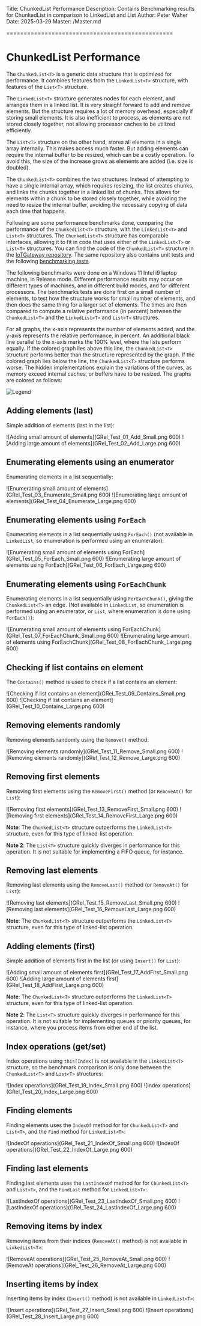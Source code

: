 ﻿Title: ChunkedList Performance
Description: Contains Benchmarking results for ChunkedList in comparison to LinkedList and List
Author: Peter Waher
Date: 2025-03-29
Master: /Master.md

================================================

ChunkedList Performance
==========================

The `ChunkedList<T>` is a generic data structure that is optimized for performance. It combines 
features from the `LinkedList<T>` structure, with features of the `List<T>` structure. 

The `LinkedList<T>` structure generates nodes for each element, and arranges them in a linked 
list. It is very straight forward to add and remove elements. But the structure requires a lot 
of  memory overhead, especially if storing small elements. It is also inefficient to process, as
elements are not stored closely together, not allowing processor caches to be utilized 
efficiently.

The `List<T>` structure on the other hand, stores all elements in a single array internally.
This makes access much faster. But adding elements can require the internal buffer to be
resized, which can be a costly operation. To avoid this, the size of the increase grows as 
elements are added (i.e. size is doubled).

The `ChunkedList<T>` combines the two structures. Instead of attempting to have a single
internal array, which requires resizing, the list creates chunks, and links the chunks together
in a linked list of chunks. This allows for elements within a chunk to be stored closely 
together, while avoiding the need to resize the internal buffer, avoiding the necessary copying
of data each time that happens.

Following are some performance benchmarks done, comparing the performance of the 
`ChunkedList<T>` structure, with the `LinkedList<T>` and `List<T>` structures. The
`ChunkedList<T>` structure has comparable interfaces, allowing it to fit in code that
uses either of the `LinkedList<T>` or `List<T>` structures. You can find the code of the
`ChunkedList<T>` structure in the [IoTGateway repository](https://github.com/PeterWaher/IoTGateway/tree/master/Runtime/Waher.Runtime.Collections).
The same repository also contains unit tests and the following [benchmarking tests](https://github.com/PeterWaher/IoTGateway/tree/master/Runtime/Waher.Runtime.Collections.Test).

The following benchmarks were done on a Windows 11 Intel i9 laptop machine, in Release mode.
Different performance results may occur on different types of machines, and in different
build modes, and for different processors. The benchmarks tests are done first on a small
number of elements, to test how the structure works for small number of elements, and then
does the same thing for a larger set of elements. The times are then compared to compute a
relative performance (in percent) between the `ChunkedList<T>` and the `LinkedList<T>` and
`List<T>` structures.

For all graphs, the x-axis represents the number of elements added, and the y-axis represents
the relative performance, in percent. An additional black line parallel to the x-axis marks the
100% level, where the lists perform equally. If the colored graph lies above this line, the
`ChunkedList<T>` structure performs better than the structure represented by the graph. If the 
colored graph lies below the line, the `ChunkedList<T>` structure performs worse. The hidden 
implementations explain the variations of the curves, as memory exceed internal caches, or 
buffers have to be resized. The graphs are colored as follows:

![Legend](LegendRel.png)

Adding elements (last)
-------------------------

Simple addition of elements (last in the list):

![Adding small amount of elements](GRel_Test_01_Add_Small.png 600)
![Adding large amount of elements](GRel_Test_02_Add_Large.png 600)

Enumerating elements using an enumerator
-------------------------------------------

Enumerating elements in a list sequentially:

![Enumerating small amount of elements](GRel_Test_03_Enumerate_Small.png 600)
![Enumerating large amount of elements](GRel_Test_04_Enumerate_Large.png 600)

Enumerating elements using `ForEach`
---------------------------------------

Enumerating elements in a list sequentially using `ForEach()` (not available in `LinkedList`, 
so enumeration is performed using an enumerator):

![Enumerating small amount of elements using ForEach](GRel_Test_05_ForEach_Small.png 600)
![Enumerating large amount of elements using ForEach](GRel_Test_06_ForEach_Large.png 600)

Enumerating elements using `ForEachChunk`
-------------------------------------------

Enumerating elements in a list sequentially using `ForEachChunk()`, giving the `ChunkedList<T>`
an edge. (Not available in `LinkedList`, so enumeration is performed using an enumerator,
or `List`, where enumeration is done using `ForEach()`):

![Enumerating small amount of elements using ForEachChunk](GRel_Test_07_ForEachChunk_Small.png 600)
![Enumerating large amount of elements using ForEachChunk](GRel_Test_08_ForEachChunk_Large.png 600)

Checking if list contains en element
---------------------------------------

The `Contains()` method is used to check if a list contains an element:

![Checking if list contains an element](GRel_Test_09_Contains_Small.png 600)
![Checking if list contains an element](GRel_Test_10_Contains_Large.png 600)

Removing elements randomly
-----------------------------

Removing elements randomly using the `Remove()` method:

![Removing elements randomly](GRel_Test_11_Remove_Small.png 600)
![Removing elements randomly](GRel_Test_12_Remove_Large.png 600)

Removing first elements
--------------------------

Removing first elements using the `RemoveFirst()` method (or `RemoveAt()` for `List`):

![Removing first elements](GRel_Test_13_RemoveFirst_Small.png 600)
![Removing first elements](GRel_Test_14_RemoveFirst_Large.png 600)

**Note**: The `ChunkedList<T>` structure outperforms the `LinkedList<T>` structure, even for
this type of linked-list operation.

**Note 2**: The `List<T>` structure quickly diverges in performance for this operation. It is
not suitable for implementing a FIFO queue, for instance.

Removing last elements
-------------------------

Removing last elements using the `RemoveLast()` method (or `RemoveAt()` for `List`):

![Removing last elements](GRel_Test_15_RemoveLast_Small.png 600)
![Removing last elements](GRel_Test_16_RemoveLast_Large.png 600)

**Note**: The `ChunkedList<T>` structure outperforms the `LinkedList<T>` structure, even for
this type of linked-list operation.

Adding elements (first)
--------------------------

Simple addition of elements first in the list (or using `Insert()` for `List`):

![Adding small amount of elements first](GRel_Test_17_AddFirst_Small.png 600)
![Adding large amount of elements first](GRel_Test_18_AddFirst_Large.png 600)

**Note**: The `ChunkedList<T>` structure outperforms the `LinkedList<T>` structure, even for
this type of linked-list operation.

**Note 2**: The `List<T>` structure quickly diverges in performance for this operation. It is
not suitable for implementing queues or priority queues, for instance, where you process items
from either end of the list.

Index operations (get/set)
-----------------------------

Index operations using `this[Index]` is not available in the `LinkedList<T>` structure, so
the benchmark comparison is only done between the `ChunkedList<T>` and `List<T>` structures:

![Index operations](GRel_Test_19_Index_Small.png 600)
![Index operations](GRel_Test_20_Index_Large.png 600)

Finding elements
-------------------

Finding elements uses the `IndexOf` method for for `ChunkedList<T>` and `List<T>`, and the
`Find` method for `LinkedList<T>`:

![IndexOf operations](GRel_Test_21_IndexOf_Small.png 600)
![IndexOf operations](GRel_Test_22_IndexOf_Large.png 600)

Finding last elements
------------------------

Finding last elements uses the `LastIndexOf` method for for `ChunkedList<T>` and `List<T>`, and 
the `FindLast` method for `LinkedList<T>`:

![LastIndexOf operations](GRel_Test_23_LastIndexOf_Small.png 600)
![LastIndexOf operations](GRel_Test_24_LastIndexOf_Large.png 600)

Removing items by index
--------------------------

Removing items from their indices (`RemoveAt()` method) is not available in `LinkedList<T>`:

![RemoveAt operations](GRel_Test_25_RemoveAt_Small.png 600)
![RemoveAt operations](GRel_Test_26_RemoveAt_Large.png 600)

Inserting items by index
--------------------------

Inserting items by index (`Insert()` method) is not available in `LinkedList<T>`:

![Insert operations](GRel_Test_27_Insert_Small.png 600)
![Insert operations](GRel_Test_28_Insert_Large.png 600)
